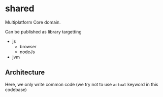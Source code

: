 # shared

Multiplatform Core domain.

Can be published as library targetting
- js
  - browser
  - nodeJs
- jvm

## Architecture

Here, we only write common code (we try not to use  `actual` keyword in this codebase)

